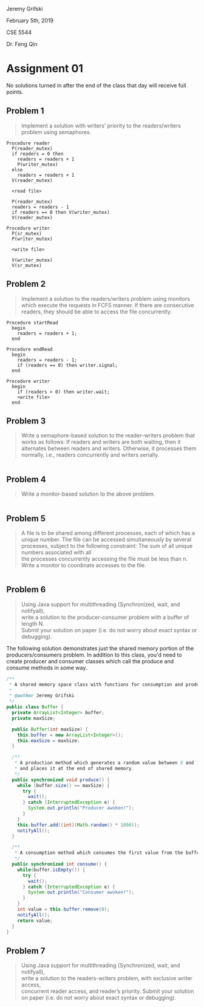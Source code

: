 Jeremy Grifski

February 5th, 2019

CSE 5544

Dr. Feng Qin

# Assignment 01

No solutions turned in after the end of the class that day will receive full
points.

## Problem 1

> Implement a solution with writers’ priority to the readers/writers problem
> using semaphores.

```
Procedure reader
  P(reader_mutex)
  if readers = 0 then     
    readers = readers + 1
    P(writer_mutex)
  else     
    readers = readers + 1
  V(reader_mutex)

  <read file>

  P(reader_mutex)
  readers = readers - 1  
  if readers == 0 then V(writer_mutex)
  V(reader_mutex)

Procedure writer
  P(sr_mutex)
  P(writer_mutex)

  <write file>

  V(writer_mutex)
  V(sr_mutex)
```

## Problem 2

> Implement a solution to the readers/writers problem using monitors which
> execute the requests in FCFS manner. If there are consecutive readers, they
> should be able to access the file concurrently.

```
Procedure startRead
  begin
    readers = readers + 1;
  end

Procedure endRead
  begin
    readers = readers - 1;
    if (readers == 0) then writer.signal;
  end

Procedure writer
  begin
    if (readers > 0) then writer.wait;
    <write file>
  end
```

## Problem 3

> Write a semaphore-based solution to the reader–writers problem that works as
> follows: If readers and writers are both waiting, then it alternates between
> readers and  writers. Otherwise, it processes them normally, i.e., readers
> concurrently and writers serially.  

```
```

## Problem 4

> Write a monitor-based solution to the above problem.

```
```

## Problem 5

> A file is to be shared among different processes, each of which has a unique
> number. The file can be accessed simultaneously by several processes, subject
> to the following constraint: The sum of all unique numbers associated with all   
> the processes concurrently accessing the file must be less than n. Write a
> monitor to coordinate accesses to the file.

```
```

## Problem 6

> Using Java support for multithreading (Synchronized, wait, and notifyall),  
> write a solution to the producer-consumer problem with a buffer of length N.  
> Submit your solution on paper (i.e. do not worry about exact syntax or debugging).

The following solution demonstrates just the shared memory portion of the
producers/consumers problem. In addition to this class, you'd need to create
producer and consumer classes which call the produce and consume methods
in some way.

```java
/**
 * A shared memory space class with functions for consumption and production.
 *
 * @author Jeremy Grifski
 */
public class Buffer {
  private ArrayList<Integer> buffer;
  private maxSize;

  public Buffer(int maxSize) {
    this.buffer = new ArrayList<Integer>();
    this.maxSize = maxSize;
  }

  /**
   * A production method which generates a random value between 0 and 1000
   * and places it at the end of shared memory.
   */
  public synchronized void produce() {
    while (buffer.size() == maxSize) {
      try {
        wait();
      } catch (InterruptedException e) {
        System.out.println("Producer awoken!");
      }
    }
    this.buffer.add((int)(Math.random() * 1000));
    notifyAll();
  }

  /**
   * A consumption method which consumes the first value from the buffer.
   */
  public synchronized int consume() {
    while(buffer.isEmpty()) {
      try {
        wait();
      } catch (InterruptedException e) {
        System.out.println("Consumer awoken!");
      }
    }
    int value = this.buffer.remove(0);
    notifyAll();
    return value;
  }
}
```

## Problem 7

> Using Java support for multithreading (Synchronized, wait, and notifyall),  
> write a solution to the readers-writers problem, with exclusive writer access,  
> concurrent reader access, and reader’s priority. Submit your solution on paper
> (i.e. do not worry about exact syntax or debugging).  

```java
```
